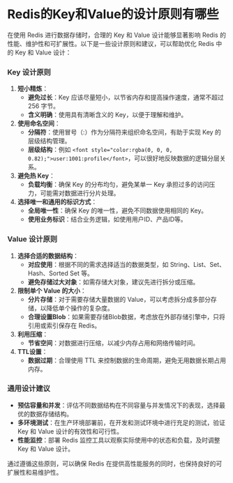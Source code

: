 # Redis的Key和Value的设计原则有哪些

<font style="color:rgba(0, 0, 0, 0.82);">在使用 Redis 进行数据存储时，合理的 Key 和 Value 设计能够显著影响 Redis 的性能、维护性和可扩展性。以下是一些设计原则和建议，可以帮助优化 Redis 中的 Key 和 Value 设计：</font>

### <font style="color:rgba(0, 0, 0, 0.82);">Key 设计原则</font>

1. **<font style="color:rgba(0, 0, 0, 0.82);">短小精炼</font>**<font style="color:rgba(0, 0, 0, 0.82);">：</font>
    - **<font style="color:rgba(0, 0, 0, 0.82);">避免过长</font>**<font style="color:rgba(0, 0, 0, 0.82);">：Key 应该尽量短小，以节省内存和提高操作速度，通常不超过 256 字节。</font>
    - **<font style="color:rgba(0, 0, 0, 0.82);">含义明确</font>**<font style="color:rgba(0, 0, 0, 0.82);">：使用具有清晰含义的 Key，以便于理解和维护。</font>
2. **<font style="color:rgba(0, 0, 0, 0.82);">使用命名空间</font>**<font style="color:rgba(0, 0, 0, 0.82);">：</font>
    - **<font style="color:rgba(0, 0, 0, 0.82);">分隔符</font>**<font style="color:rgba(0, 0, 0, 0.82);">：使用冒号（:）作为分隔符来组织命名空间，有助于实现 Key 的层级结构管理。</font>
    - **<font style="color:rgba(0, 0, 0, 0.82);">层级结构</font>**<font style="color:rgba(0, 0, 0, 0.82);">：例如</font><font style="color:rgba(0, 0, 0, 0.82);"> </font>`<font style="color:rgba(0, 0, 0, 0.82);">user:1001:profile</font>`<font style="color:rgba(0, 0, 0, 0.82);">，可以很好地反映数据的逻辑分层关系。</font>
3. **<font style="color:rgba(0, 0, 0, 0.82);">避免热 Key</font>**<font style="color:rgba(0, 0, 0, 0.82);">：</font>
    - **<font style="color:rgba(0, 0, 0, 0.82);">负载均衡</font>**<font style="color:rgba(0, 0, 0, 0.82);">：确保 Key 的分布均匀，避免某单一 Key 承担过多的访问压力，可能需对数据进行分片处理。</font>
4. **<font style="color:rgba(0, 0, 0, 0.82);">选择唯一和通用的标识方式</font>**<font style="color:rgba(0, 0, 0, 0.82);">：</font>
    - **<font style="color:rgba(0, 0, 0, 0.82);">全局唯一性</font>**<font style="color:rgba(0, 0, 0, 0.82);">：确保 Key 的唯一性，避免不同数据使用相同的 Key。</font>
    - **<font style="color:rgba(0, 0, 0, 0.82);">使用业务标识</font>**<font style="color:rgba(0, 0, 0, 0.82);">：结合业务逻辑，如使用用户ID、产品ID等。</font>

### <font style="color:rgba(0, 0, 0, 0.82);">Value 设计原则</font>

1. **<font style="color:rgba(0, 0, 0, 0.82);">选择合适的数据结构</font>**<font style="color:rgba(0, 0, 0, 0.82);">：</font>
    - **<font style="color:rgba(0, 0, 0, 0.82);">对应使用</font>**<font style="color:rgba(0, 0, 0, 0.82);">：根据不同的需求选择适当的数据类型，如 String、List、Set、Hash、Sorted Set 等。</font>
    - **<font style="color:rgba(0, 0, 0, 0.82);">避免存储过大对象</font>**<font style="color:rgba(0, 0, 0, 0.82);">：如需存储大对象，建议先进行拆分或压缩。</font>
2. **<font style="color:rgba(0, 0, 0, 0.82);">限制单个 Value 的大小</font>**<font style="color:rgba(0, 0, 0, 0.82);">：</font>
    - **<font style="color:rgba(0, 0, 0, 0.82);">分片存储</font>**<font style="color:rgba(0, 0, 0, 0.82);">：对于需要存储大量数据的 Value，可以考虑拆分成多部分存储，以降低单个操作的复杂度。</font>
    - **<font style="color:rgba(0, 0, 0, 0.82);">合理设置Blob</font>**<font style="color:rgba(0, 0, 0, 0.82);">：如果需要存储Blob数据，考虑放在外部存储引擎中，只将引用或索引保存在 Redis。</font>
3. **<font style="color:rgba(0, 0, 0, 0.82);">利用压缩</font>**<font style="color:rgba(0, 0, 0, 0.82);">：</font>
    - **<font style="color:rgba(0, 0, 0, 0.82);">节省空间</font>**<font style="color:rgba(0, 0, 0, 0.82);">：对数据进行压缩，以减少内存占用和网络传输时间。</font>
4. **<font style="color:rgba(0, 0, 0, 0.82);">TTL设置</font>**<font style="color:rgba(0, 0, 0, 0.82);">：</font>
    - **<font style="color:rgba(0, 0, 0, 0.82);">数据过期</font>**<font style="color:rgba(0, 0, 0, 0.82);">：合理使用 TTL 来控制数据的生命周期，避免无用数据长期占用内存。</font>

### <font style="color:rgba(0, 0, 0, 0.82);">通用设计建议</font>

- **<font style="color:rgba(0, 0, 0, 0.82);">预估容量和并发</font>**<font style="color:rgba(0, 0, 0, 0.82);">：评估不同数据结构在不同容量与并发情况下的表现，选择最优的数据存储结构。</font>
- **<font style="color:rgba(0, 0, 0, 0.82);">多环境测试</font>**<font style="color:rgba(0, 0, 0, 0.82);">：在生产环境部署前，在开发和测试环境中进行充足的测试，验证 Key 和 Value 设计的有效性和可行性。</font>
- **<font style="color:rgba(0, 0, 0, 0.82);">性能监控</font>**<font style="color:rgba(0, 0, 0, 0.82);">：部署 Redis 监控工具以观察实际使用中的状态和负载，及时调整 Key 和 Value 设计。</font>

<font style="color:rgba(0, 0, 0, 0.82);">通过遵循这些原则，可以确保 Redis 在提供高性能服务的同时，也保持良好的可扩展性和易维护性。</font>

